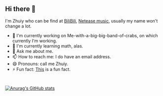 ## Hi there 👋

I'm Zhuiy who can be find at [BiliBili](https://space.bilibili.com/492975677?spm_id_from=333.1007.0.0 'for fun videos'), [Netease music](https://music.163.com/#/artist?id=33216546 'for music'), usually my name won't change a lot.

- 🔭 I'm currently working on Me-with-a-big-big-band-of-crabs, on which currently I'm working.
- 🌱 I'm currently learning math, alas.
- 💬 Ask me about me.
- 📫 How to reach me: I do have an email address. 
- 😄 Pronouns: call me Zhuiy.
- ⚡ Fun fact: [This](https://github.com/zhuiyy/Me-with-a-big-big-band-of-crabs/tree/Laugh-Love-up-luck-truck-and-so-on/%E7%B1%BBGEB%E7%AC%91%E8%AF%9D/Brain) is a fun fact.

# 
[![Anurag's GitHub stats](https://github-readme-stats.vercel.app/api?username=zhuiyy)](https://github.com/anuraghazra/github-readme-stats)
